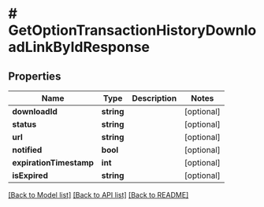 # # GetOptionTransactionHistoryDownloadLinkByIdResponse

## Properties

Name | Type | Description | Notes
------------ | ------------- | ------------- | -------------
**downloadId** | **string** |  | [optional]
**status** | **string** |  | [optional]
**url** | **string** |  | [optional]
**notified** | **bool** |  | [optional]
**expirationTimestamp** | **int** |  | [optional]
**isExpired** | **string** |  | [optional]

[[Back to Model list]](../../README.md#models) [[Back to API list]](../../README.md#endpoints) [[Back to README]](../../README.md)

